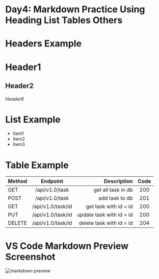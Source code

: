 # Day4: Markdown Practice Using Heading List Tables Others
# Headers Example
# Header1
## Header2
###### Header6

# List Example
+ Item1
+ Item2
+ Item3

# Table Example
| Method | Endpoint          | Description               | Code |
| :----- | :---------------: | ------------------------: | :--: |
| GET    | /api/v1.0/task    | get all task in db        | 200  |
| POST   | /api/v1.0/task    | add task to db            | 201  |
| GET    | /api/v1.0/task/id | get task with id = id     | 200  |
| PUT    | /api/v1.0/task/id | update task with id = id  | 200  |
| DELETE | /api/v1.0/task/id | delete task with id = id  | 204  |

# VS Code Markdown Preview Screenshot
![markdown preview](https://user-images.githubusercontent.com/53453398/80801571-c6893680-8ba4-11ea-8dee-e4f667a5090c.PNG)
